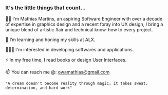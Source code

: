 ### It's the little things that count...

👋🏿 I'm Mathias Martins, an aspiring Software Engineer with over a decade of expertise in graphics design and a recent foray into UX design, I bring a unique blend of artistic flair and technical know-how to every project.

🌱 I’m learning and honing my skills at ALX.

👨🏿‍💻 I'm interested in developing softwares and applications.

⚡ In my free time, I read books or design User Interfaces.

📫 You can reach me @: owamathias@gmail.com

```"A dream doesn't become reality through magic; it takes sweat, determination, and hard work"```
